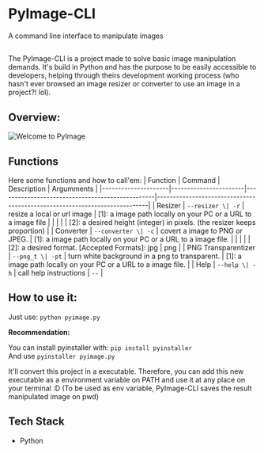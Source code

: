 # PyImage-CLI
A command line interface to manipulate images
## 
The PyImage-CLI is a project made to solve basic image manipulation demands. It's build in Python and has the purpose to be easily accessible to developers, helping through theirs development working process (who hasn't ever browsed an image resizer or converter to use an image in a project?! lol).

## Overview:

![Welcome to PyImage](https://cdn.discordapp.com/attachments/778788148921761822/1103820145656336454/image.png)

## Functions
Here some functions and how to call'em:
| Function            | Command               | Description                                     | Argumments                                                                |
|---------------------|-----------------------|-------------------------------------------------|---------------------------------------------------------------------------|
| Resizer             |  `--resizer \| -r`    |  resize a local or url image                    | [1]: a image path locally on your PC or a URL to a image file             |
|                     |                       |                                                 | [2]: a desired height (integer) in pixels. (the resizer keeps proportion) |
| Converter           |  `--converter \| -c`  |  covert a image to PNG or JPEG.                 | [1]: a image path locally on your PC or a URL to a image file.            |
|                     |                       |                                                 | [2]: a desired format. [Accepted  Formats]: jpg | png                     |
| PNG Transparentizer |  `--png_t \| -pt`     |  turn white background in a png to transparent. | [1]: a image path locally on your PC or a URL to a image file.            |
| Help                |  `--help \| -h`       |  call help instructions                         | `--`                                                                      |

## How to use it:
Just use: `python pyimage.py`

**Recommendation:**

You can install pyinstaller with: `pip install pyinstaller` <br/>
And use `pyinstaller pyimage.py`

It'll convert this project in a executable. Therefore, you can add this new executable as a environment variable on PATH and use it at any place on your terminal :D (To be used as env variable, PyImage-CLI saves the result manipulated image on pwd)

## Tech Stack

- Python
